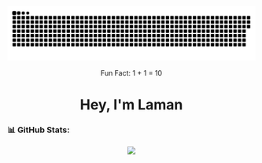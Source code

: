 <a href=#><img src="contributions.svg"></a>

<p align="center">Fun Fact:  1 + 1 = 10</p>
<h1 align="center">Hey, I'm Laman</h1>

### 📊 GitHub Stats:
<p align="center"><img align="center" src="https://github-readme-streak-stats.herokuapp.com/?user=nnamanx&theme=midnight-purple&hide_border=false"/></p>
